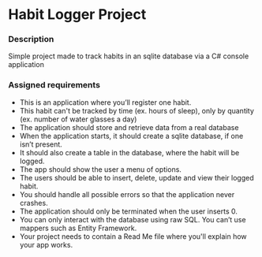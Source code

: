<h1>Habit Logger Project</h1>
<h3>Description</h3>
<p>Simple project made to track habits in an sqlite database via a C# console application</p>
<h3>Assigned requirements</h3>
<ul>
  <li>This is an application where you’ll register one habit.</li>
  <li>This habit can't be tracked by time (ex. hours of sleep), only by quantity (ex. number of water glasses a day)</li>
  <li>The application should store and retrieve data from a real database</li>
  <li>When the application starts, it should create a sqlite database, if one isn’t present.</li>
  <li>It should also create a table in the database, where the habit will be logged.</li>
  <li>The app should show the user a menu of options.</li>
  <li>The users should be able to insert, delete, update and view their logged habit.</li>
  <li>You should handle all possible errors so that the application never crashes.</li>
  <li>The application should only be terminated when the user inserts 0.</li>
  <li>You can only interact with the database using raw SQL. You can’t use mappers such as Entity Framework.</li>
  <li>Your project needs to contain a Read Me file where you'll explain how your app works.</li>
</ul>
